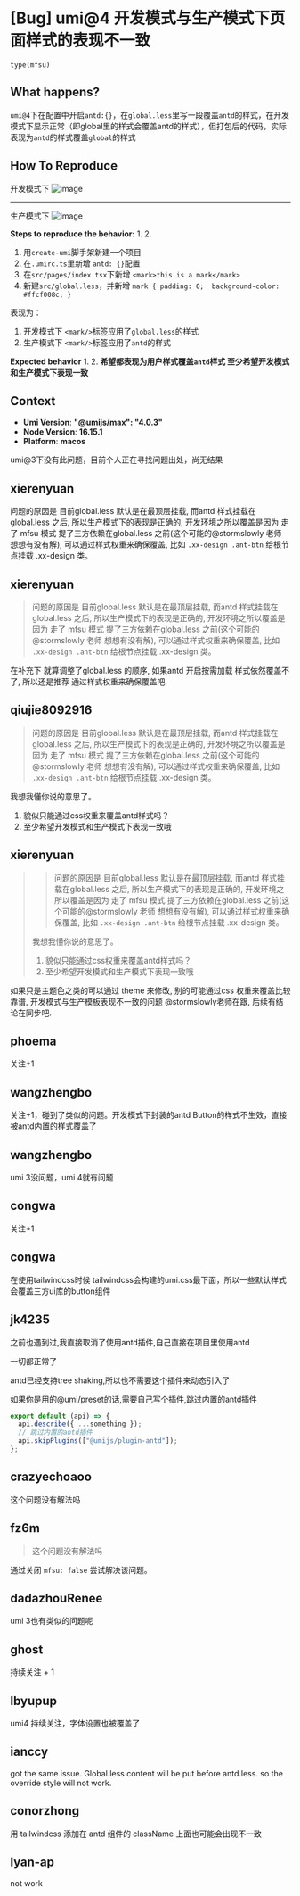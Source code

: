 # [Bug] umi@4 开发模式与生产模式下页面样式的表现不一致

`type(mfsu)`

## What happens?

`umi@4`下在配置中开启`antd:{}`，在`global.less`里写一段覆盖`antd`的样式，在开发模式下显示正常（即global里的样式会覆盖antd的样式），但打包后的代码，实际表现为`antd`的样式覆盖`global`的样式

## How To Reproduce

开发模式下
![image](https://user-images.githubusercontent.com/18651667/176639529-d494f1f3-d825-4f26-9da0-bda766b7c8e1.png)

---

生产模式下
![image](https://user-images.githubusercontent.com/18651667/176639828-0de0fb42-086e-4fe7-ae25-cd5dfb8538ea.png)

**Steps to reproduce the behavior:** 1. 2.

1. 用`create-umi`脚手架新建一个项目
2. 在`.umirc.ts`里新增 `antd: {}`配置
3. 在`src/pages/index.tsx`下新增 `<mark>this is a mark</mark>`
4. 新建`src/global.less`，并新增 `mark { padding: 0;  background-color: #ffcf008c; }`

表现为：

1. 开发模式下 `<mark/>`标签应用了`global.less`的样式
2. 生产模式下 `<mark/>`标签应用了`antd`的样式

**Expected behavior** 1. 2.
**希望都表现为用户样式覆盖`antd`样式
至少希望开发模式和生产模式下表现一致**

<!-- 请提供复现链接/步骤，错误日志以及相关配置 -->

## Context

- **Umi Version**: **"@umijs/max": "4.0.3"**
- **Node Version**: **16.15.1**
- **Platform**: **macos**

umi@3下没有此问题，目前个人正在寻找问题出处，尚无结果

## xierenyuan

问题的原因是 目前global.less 默认是在最顶层挂载, 而antd 样式挂载在global.less 之后, 所以生产模式下的表现是正确的, 开发环境之所以覆盖是因为 走了 mfsu 模式 提了三方依赖在global.less 之前(这个可能的@stormslowly 老师 想想有没有解), 可以通过样式权重来确保覆盖, 比如 `.xx-design .ant-btn` 给根节点挂载 .xx-design 类。

## xierenyuan

> 问题的原因是 目前global.less 默认是在最顶层挂载, 而antd 样式挂载在global.less 之后, 所以生产模式下的表现是正确的, 开发环境之所以覆盖是因为 走了 mfsu 模式 提了三方依赖在global.less 之前(这个可能的@stormslowly 老师 想想有没有解), 可以通过样式权重来确保覆盖, 比如 `.xx-design .ant-btn` 给根节点挂载 .xx-design 类。

在补充下 就算调整了global.less 的顺序, 如果antd 开启按需加载 样式依然覆盖不了, 所以还是推荐 通过样式权重来确保覆盖吧.

## qiujie8092916

> 问题的原因是 目前global.less 默认是在最顶层挂载, 而antd 样式挂载在global.less 之后, 所以生产模式下的表现是正确的, 开发环境之所以覆盖是因为 走了 mfsu 模式 提了三方依赖在global.less 之前(这个可能的@stormslowly 老师 想想有没有解), 可以通过样式权重来确保覆盖, 比如 `.xx-design .ant-btn` 给根节点挂载 .xx-design 类。

我想我懂你说的意思了。

1. 貌似只能通过css权重来覆盖antd样式吗？
2. 至少希望开发模式和生产模式下表现一致哦

## xierenyuan

> > 问题的原因是 目前global.less 默认是在最顶层挂载, 而antd 样式挂载在global.less 之后, 所以生产模式下的表现是正确的, 开发环境之所以覆盖是因为 走了 mfsu 模式 提了三方依赖在global.less 之前(这个可能的@stormslowly 老师 想想有没有解), 可以通过样式权重来确保覆盖, 比如 `.xx-design .ant-btn` 给根节点挂载 .xx-design 类。
>
> 我想我懂你说的意思了。
>
> 1. 貌似只能通过css权重来覆盖antd样式吗？
> 2. 至少希望开发模式和生产模式下表现一致哦

如果只是主题色之类的可以通过 theme 来修改, 别的可能通过css 权重来覆盖比较靠谱, 开发模式与生产模板表现不一致的问题 @stormslowly老师在跟, 后续有结论在同步吧.

## phoema

关注+1

## wangzhengbo

关注+1，碰到了类似的问题。开发模式下封装的antd Button的样式不生效，直接被antd内置的样式覆盖了

## wangzhengbo

umi 3没问题，umi 4就有问题

## congwa

关注+1

## congwa

在使用tailwindcss时候 tailwindcss会构建的umi.css最下面，所以一些默认样式会覆盖三方ui库的button组件

## jk4235

之前也遇到过,我直接取消了使用antd插件,自己直接在项目里使用antd

一切都正常了

antd已经支持tree shaking,所以也不需要这个插件来动态引入了

如果你是用的@umi/preset的话,需要自己写个插件,跳过内置的antd插件

```js
export default (api) => {
  api.describe({ ...something });
  // 跳过内置的antd插件
  api.skipPlugins(["@umijs/plugin-antd"]);
};
```

## crazyechoaoo

这个问题没有解法吗

## fz6m

> 这个问题没有解法吗

通过关闭 `mfsu: false` 尝试解决该问题。

## dadazhouRenee

umi 3也有类似的问题呢

## ghost

持续关注 + 1

## lbyupup

umi4 持续关注，字体设置也被覆盖了

## ianccy

got the same issue.
Global.less content will be put before antd.less. so the override style will not work.

## conorzhong

用 tailwindcss 添加在 antd 组件的 className 上面也可能会出现不一致

## lyan-ap

not work
